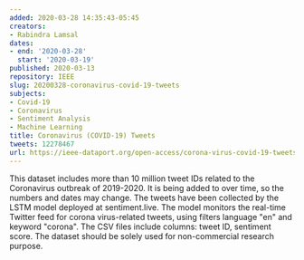 ```yaml
---
added: 2020-03-28 14:35:43-05:45
creators:
- Rabindra Lamsal
dates:
- end: '2020-03-28'
  start: '2020-03-19'
published: 2020-03-13
repository: IEEE
slug: 20200328-coronavirus-covid-19-tweets
subjects:
- Covid-19
- Coronavirus
- Sentiment Analysis
- Machine Learning
title: Coronavirus (COVID-19) Tweets
tweets: 12278467
url: https://ieee-dataport.org/open-access/corona-virus-covid-19-tweets-dataset
---
```


This dataset includes more than 10 million tweet IDs related to the Coronavirus outbreak of 2019-2020. It is being added to over time, so the  numbers and dates may change. The tweets have been collected by the  LSTM model deployed at sentiment.live. The model monitors the real-time Twitter feed for corona virus-related tweets, using filters language "en" and keyword "corona". The CSV files include columns: tweet ID,  sentiment score. The dataset should be solely used for non-commercial research purpose.
